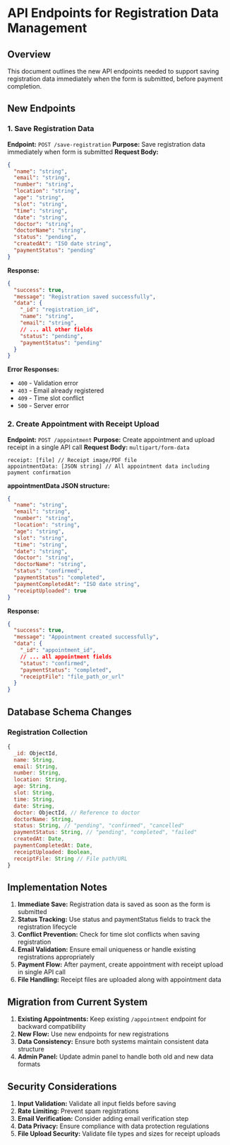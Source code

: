 # API Endpoints for Registration Data Management

## Overview
This document outlines the new API endpoints needed to support saving registration data immediately when the form is submitted, before payment completion.

## New Endpoints

### 1. Save Registration Data
**Endpoint:** `POST /save-registration`
**Purpose:** Save registration data immediately when form is submitted
**Request Body:**
```json
{
  "name": "string",
  "email": "string", 
  "number": "string",
  "location": "string",
  "age": "string",
  "slot": "string",
  "time": "string",
  "date": "string",
  "doctor": "string",
  "doctorName": "string",
  "status": "pending",
  "createdAt": "ISO date string",
  "paymentStatus": "pending"
}
```

**Response:**
```json
{
  "success": true,
  "message": "Registration saved successfully",
  "data": {
    "_id": "registration_id",
    "name": "string",
    "email": "string",
    // ... all other fields
    "status": "pending",
    "paymentStatus": "pending"
  }
}
```

**Error Responses:**
- `400` - Validation error
- `403` - Email already registered
- `409` - Time slot conflict
- `500` - Server error

### 2. Create Appointment with Receipt Upload
**Endpoint:** `POST /appointment`
**Purpose:** Create appointment and upload receipt in a single API call
**Request Body:** `multipart/form-data`
```form-data
receipt: [file] // Receipt image/PDF file
appointmentData: [JSON string] // All appointment data including payment confirmation
```

**appointmentData JSON structure:**
```json
{
  "name": "string",
  "email": "string",
  "number": "string",
  "location": "string",
  "age": "string",
  "slot": "string",
  "time": "string",
  "date": "string",
  "doctor": "string",
  "doctorName": "string",
  "status": "confirmed",
  "paymentStatus": "completed",
  "paymentCompletedAt": "ISO date string",
  "receiptUploaded": true
}
```

**Response:**
```json
{
  "success": true,
  "message": "Appointment created successfully",
  "data": {
    "_id": "appointment_id",
    // ... all appointment fields
    "status": "confirmed",
    "paymentStatus": "completed",
    "receiptFile": "file_path_or_url"
  }
}
```

## Database Schema Changes

### Registration Collection
```javascript
{
  _id: ObjectId,
  name: String,
  email: String,
  number: String,
  location: String,
  age: String,
  slot: String,
  time: String,
  date: String,
  doctor: ObjectId, // Reference to doctor
  doctorName: String,
  status: String, // "pending", "confirmed", "cancelled"
  paymentStatus: String, // "pending", "completed", "failed"
  createdAt: Date,
  paymentCompletedAt: Date,
  receiptUploaded: Boolean,
  receiptFile: String // File path/URL
}
```

## Implementation Notes

1. **Immediate Save:** Registration data is saved as soon as the form is submitted
2. **Status Tracking:** Use status and paymentStatus fields to track the registration lifecycle
3. **Conflict Prevention:** Check for time slot conflicts when saving registration
4. **Email Validation:** Ensure email uniqueness or handle existing registrations appropriately
5. **Payment Flow:** After payment, create appointment with receipt upload in single API call
6. **File Handling:** Receipt files are uploaded along with appointment data

## Migration from Current System

1. **Existing Appointments:** Keep existing `/appointment` endpoint for backward compatibility
2. **New Flow:** Use new endpoints for new registrations
3. **Data Consistency:** Ensure both systems maintain consistent data structure
4. **Admin Panel:** Update admin panel to handle both old and new data formats

## Security Considerations

1. **Input Validation:** Validate all input fields before saving
2. **Rate Limiting:** Prevent spam registrations
3. **Email Verification:** Consider adding email verification step
4. **Data Privacy:** Ensure compliance with data protection regulations
5. **File Upload Security:** Validate file types and sizes for receipt uploads
